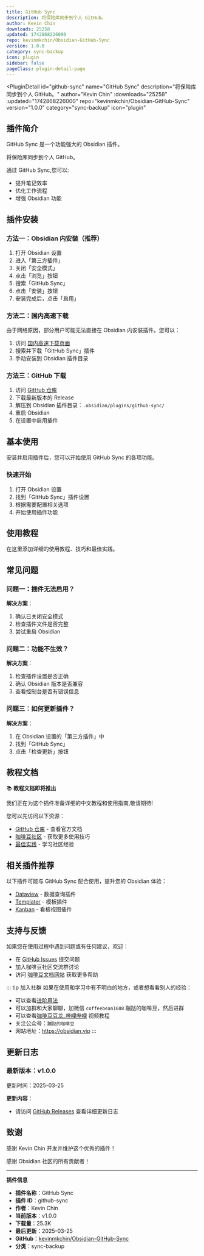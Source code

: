```yaml
---
title: GitHub Sync
description: 将保险库同步到个人 GitHub。
author: Kevin Chin
downloads: 25258
updated: 1742868226000
repo: kevinmkchin/Obsidian-GitHub-Sync
version: 1.0.0
category: sync-backup
icon: plugin
sidebar: false
pageClass: plugin-detail-page
---
```


<PluginDetail
  id="github-sync"
  name="GitHub Sync"
  description="将保险库同步到个人 GitHub。"
  author="Kevin Chin"
  :downloads="25258"
  :updated="1742868226000"
  repo="kevinmkchin/Obsidian-GitHub-Sync"
  version="1.0.0"
  category="sync-backup"
  icon="plugin"
>

<!-- AUTO_GENERATED_START -->
## 插件简介

GitHub Sync 是一个功能强大的 Obsidian 插件。

将保险库同步到个人 GitHub。

通过 GitHub Sync,您可以:

- 提升笔记效率
- 优化工作流程
- 增强 Obsidian 功能

<!-- AUTO_GENERATED_END -->

<!-- AUTO_GENERATED_START -->
## 插件安装

### 方法一：Obsidian 内安装（推荐）

1. 打开 Obsidian 设置
2. 进入「第三方插件」
3. 关闭「安全模式」
4. 点击「浏览」按钮
5. 搜索「GitHub Sync」
6. 点击「安装」按钮
7. 安装完成后，点击「启用」

### 方法二：国内高速下载

由于网络原因，部分用户可能无法直接在 Obsidian 内安装插件。您可以：

1. 访问 [国内高速下载页面](/zh/documentation/obsidian-plugins-download.html)
2. 搜索并下载「GitHub Sync」插件
3. 手动安装到 Obsidian 插件目录

### 方法三：GitHub 下载

1. 访问 [GitHub 仓库](https://github.com/kevinmkchin/Obsidian-GitHub-Sync)
2. 下载最新版本的 Release
3. 解压到 Obsidian 插件目录：`.obsidian/plugins/github-sync/`
4. 重启 Obsidian
5. 在设置中启用插件

## 基本使用

安装并启用插件后，您可以开始使用 GitHub Sync 的各项功能。

### 快速开始

1. 打开 Obsidian 设置
2. 找到「GitHub Sync」插件设置
3. 根据需要配置相关选项
4. 开始使用插件功能

<!-- AUTO_GENERATED_END -->

<!-- CUSTOM_CONTENT_START:tutorial -->
## 使用教程

在这里添加详细的使用教程、技巧和最佳实践。

<!-- CUSTOM_CONTENT_END:tutorial -->

<!-- SHARED_CONTENT_START -->
## 常见问题

### 问题一：插件无法启用？

**解决方案**：
1. 确认已关闭安全模式
2. 检查插件文件是否完整
3. 尝试重启 Obsidian

### 问题二：功能不生效？

**解决方案**：
1. 检查插件设置是否正确
2. 确认 Obsidian 版本是否兼容
3. 查看控制台是否有错误信息

### 问题三：如何更新插件？

**解决方案**：
1. 在 Obsidian 设置的「第三方插件」中
2. 找到「GitHub Sync」
3. 点击「检查更新」按钮

## 教程文档

📚 **教程文档即将推出**

我们正在为这个插件准备详细的中文教程和使用指南,敬请期待!

您可以先访问以下资源：
- [GitHub 仓库](https://github.com/kevinmkchin/Obsidian-GitHub-Sync) - 查看官方文档
- [咖啡豆社区](/zh/bases/) - 获取更多使用技巧
- [最佳实践](/zh/best-practices/) - 学习社区经验

## 相关插件推荐

以下插件可能与 GitHub Sync 配合使用，提升您的 Obsidian 体验：

- [Dataview](/zh/plugins/dataview.html) - 数据查询插件
- [Templater](/zh/plugins/templater-obsidian.html) - 模板插件
- [Kanban](/zh/plugins/obsidian-kanban.html) - 看板视图插件

## 支持与反馈

如果您在使用过程中遇到问题或有任何建议，欢迎：

- 在 [GitHub Issues](https://github.com/kevinmkchin/Obsidian-GitHub-Sync/issues) 提交问题
- 加入咖啡豆社区交流群讨论
- 访问 [咖啡豆文档网站](https://obsidian.vip) 获取更多帮助

::: tip 加入社群
如果在使用和学习中有不明白的地方，或者想看看别人的经验：
- 可以查看[进阶用法](/zh/advanced)
- 可以加群和大家聊聊，加微信 `coffeebean1688` 蹦跶的咖啡豆，然后进群
- 可以查看[咖啡豆豆龙_哔哩哔哩](https://space.bilibili.com/618777356) 视频教程
- 关注公众号：`蹦跶的咖啡豆`
- 网站地址：https://obsidian.vip
:::
<!-- SHARED_CONTENT_END -->

<!-- AUTO_GENERATED_START -->
## 更新日志

### 最新版本：v1.0.0

更新时间：2025-03-25

**更新内容**：
- 请访问 [GitHub Releases](https://github.com/kevinmkchin/Obsidian-GitHub-Sync/releases) 查看详细更新日志

## 致谢

感谢 Kevin Chin 开发并维护这个优秀的插件！

感谢 Obsidian 社区的所有贡献者！

---

**插件信息**
- **插件名称**：GitHub Sync
- **插件 ID**：github-sync
- **作者**：Kevin Chin
- **当前版本**：v1.0.0
- **下载量**：25.3K
- **最后更新**：2025-03-25
- **GitHub**：[kevinmkchin/Obsidian-GitHub-Sync](https://github.com/kevinmkchin/Obsidian-GitHub-Sync)
- **分类**：sync-backup
<!-- AUTO_GENERATED_END -->

</PluginDetail>

